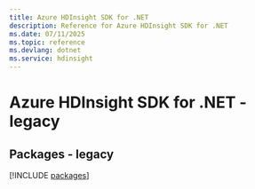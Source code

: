 ```yaml
---
title: Azure HDInsight SDK for .NET
description: Reference for Azure HDInsight SDK for .NET
ms.date: 07/11/2025
ms.topic: reference
ms.devlang: dotnet
ms.service: hdinsight
---
```

# Azure HDInsight SDK for .NET - legacy
## Packages - legacy
[!INCLUDE [packages](hdinsight-index.md)]